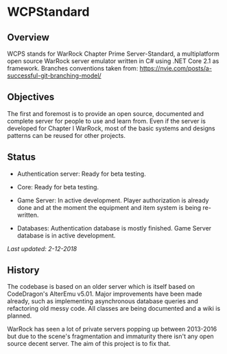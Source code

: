 # WCPStandard

## Overview
WCPS stands for WarRock Chapter Prime Server-Standard, a multiplatform open source WarRock server emulator written in C# using .NET Core 2.1 as framework. Branches conventions taken from: https://nvie.com/posts/a-successful-git-branching-model/

## Objectives

The first and foremost is to provide an open source, documented and complete server for people to use and learn from. Even if the server is developed for Chapter I WarRock, most of the basic systems and designs patterns can be reused for other projects.

## Status

* Authentication server: Ready for beta testing.
* Core: Ready for beta testing.
* Game Server: In active development. Player authorization is already done and at the moment the equipment and item system is being re-written.

* Databases: Authentication database is mostly finished. Game Server database is in active development.

*Last updated: 2-12-2018*


## History

The codebase is based on an older server which is itself based on CodeDragon's AlterEmu v5.01. Major improvements have been made already, such as implementing asynchronous database queries and refactoring old messy code. All classes are being documented and a wiki is planned.

WarRock has seen a lot of private servers popping up between 2013-2016 but due to the scene's fragmentation and immaturity there isn't any open source decent server. The aim of this project is to fix that.

